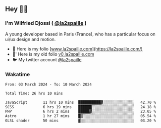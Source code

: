 ## Hey 👋🏾
### I'm Wilfried Djossi ( <a href="https://twitter.com/la2spaille/" target="_blank">@la2spaille</a> )
A young developer based in Paris (France), who has a particular focus on ui/ux design and motion.

- 🎨 Here is my folio [www.la2spaille.com](https://la2spaille.com/)
- 🎨' Here is my old folio [v0.la2spaille.com](https://v0.la2spaille.com/)
- 🐦 My twitter account [@la2spaille](https://twitter.com/la2spaille/)

### Wakatime
<!--START_SECTION:waka-->

```txt
From: 03 March 2024 - To: 10 March 2024

Total Time: 26 hrs 10 mins

JavaScript       11 hrs 10 mins  ██████████▓░░░░░░░░░░░░░░   42.70 %
SCSS             6 hrs 19 mins   ██████░░░░░░░░░░░░░░░░░░░   24.18 %
PHP              6 hrs 2 mins    █████▓░░░░░░░░░░░░░░░░░░░   23.05 %
Astro            1 hr 27 mins    █▒░░░░░░░░░░░░░░░░░░░░░░░   05.54 %
GLSL shader      50 mins         ▓░░░░░░░░░░░░░░░░░░░░░░░░   03.20 %
```

<!--END_SECTION:waka-->
<!--
**la2spaille/la2spaille** is a ✨ _special_ ✨ repository because its `README.md` (this file) appears on your GitHub profile.

Here are some ideas to get you started:

- 🔭 I’m currently working on ...
- 🌱 I’m currently learning ...
- 👯 I’m looking to collaborate on ...
- 🤔 I’m looking for help with ...
- 💬 Ask me about ...
- 📫 How to reach me: ...
- 😄 Pronouns: ...
- ⚡ Fun fact: ...
-->
